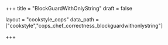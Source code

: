 +++
title = "BlockGuardWithOnlyString"
draft = false

layout = "cookstyle_cops"
data_path = ["cookstyle","cops_chef_correctness_blockguardwithonlystring"]

+++

<!-- The content of this page is automatically generated from the
cops_chef_correctness_blockguardwithonlystring.yml file in github.com/chef/cookstyle/blob/master/docs-chef-io/data/cookstyle/. -->
